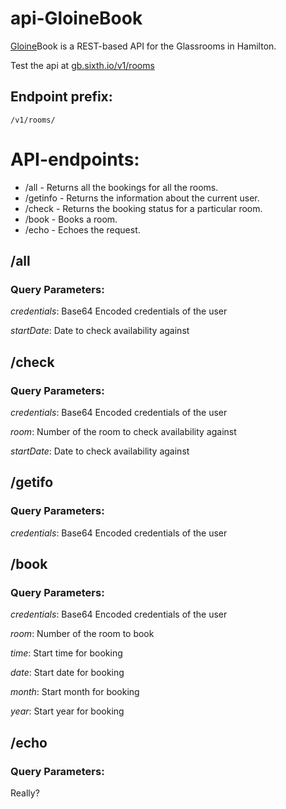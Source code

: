 # api-GloineBook

[Gloine](https://en.wiktionary.org/wiki/gloine)Book is a REST-based API for the Glassrooms in Hamilton.

Test the api at [gb.sixth.io/v1/rooms](gb.sixth.io/v1/rooms)

## Endpoint prefix:

`/v1/rooms/`

# API-endpoints:

* /all - Returns all the bookings for all the rooms.
* /getinfo - Returns the information about the current user.
* /check - Returns the booking status for a particular room.
* /book - Books a room.
* /echo - Echoes the request.

## /all
### Query Parameters:
*credentials*: Base64 Encoded credentials of the user

*startDate*: Date to check availability against

## /check
### Query Parameters:
*credentials*: Base64 Encoded credentials of the user

*room*: Number of the room to check availability against

*startDate*: Date to check availability against

## /getifo
### Query Parameters:
*credentials*: Base64 Encoded credentials of the user

## /book
### Query Parameters:
*credentials*: Base64 Encoded credentials of the user

*room*: Number of the room to book

*time*: Start time for booking

*date*: Start date for booking

*month*: Start month for booking

*year*: Start year for booking

## /echo
### Query Parameters:
Really?
